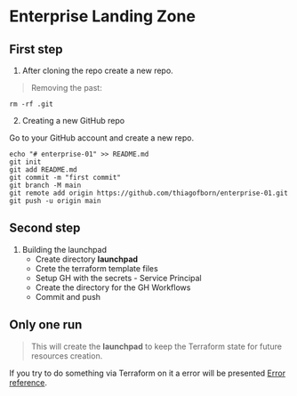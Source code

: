 # Enterprise Landing Zone

## First step 

1. After cloning the repo create a new repo.

>Removing the past:

```
rm -rf .git
```

2. Creating a new GitHub repo

Go to your GitHub account and create a new repo.

```
echo "# enterprise-01" >> README.md
git init
git add README.md
git commit -m "first commit"
git branch -M main
git remote add origin https://github.com/thiagofborn/enterprise-01.git
git push -u origin main
```

## Second step

1. Building the launchpad
    * Create directory **launchpad**
    * Crete the terraform template files
    * Setup GH with the secrets - Service Principal
    * Create the directory for the GH Workflows
    * Commit and push

## Only one run

>This will create the **launchpad** to keep the Terraform state for future resources creation.

If you try to do something via Terraform on it a error will be presented [Error reference](https://github.com/thiagofborn/enterprise-01/runs/4054951431?check_suite_focus=true).